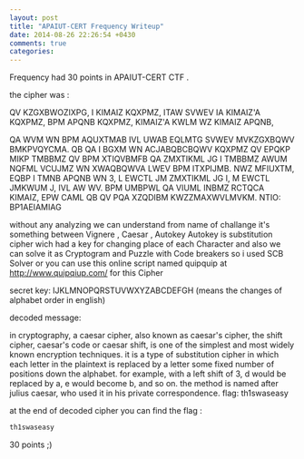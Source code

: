 ```yaml
---
layout: post
title: "APAIUT-CERT Frequency Writeup"
date: 2014-08-26 22:26:54 +0430
comments: true
categories: 
---
```

Frequency had 30 points in APAIUT-CERT CTF .

the cipher was : 

QV KZGXBWOZIXPG, I KIMAIZ KQXPMZ, ITAW SVWEV IA KIMAIZ'A KQXPMZ, BPM APQNB KQXPMZ, KIMAIZ'A KWLM WZ KIMAIZ APQNB, 

<!--more-->

QA WVM WN BPM AQUXTMAB IVL UWAB EQLMTG SVWEV MVKZGXBQWV BMKPVQYCMA. QB QA I BGXM WN ACJABQBCBQWV KQXPMZ QV EPQKP 
MIKP TMBBMZ QV BPM XTIQVBMFB QA ZMXTIKML JG I TMBBMZ AWUM NQFML VCUJMZ WN XWAQBQWVA LWEV BPM ITXPIJMB. NWZ MFIUXTM,
EQBP I TMNB APQNB WN 3, L EWCTL JM ZMXTIKML JG I, M EWCTL JMKWUM J, IVL AW WV. BPM UMBPWL QA VIUML INBMZ RCTQCA KIMAIZ,
EPW CAML QB QV PQA XZQDIBM KWZZMAXWVLMVKM. NTIO: BP1AEIAMIAG

without any analyzing we can understand from name of challange it's something between Vignere , Caesar , Autokey
Autokey is substitution cipher wich had a key for changing place of each Character and also we can solve it as Cryptogram and Puzzle with Code breakers 
so i used SCB Solver or you can use this online script named quipquip at http://www.quipqiup.com/ for this Cipher

secret key:
IJKLMNOPQRSTUVWXYZABCDEFGH (means the changes of alphabet order in english)

decoded message:

in cryptography, a caesar cipher, also known as caesar's cipher, the shift cipher, caesar's code or caesar shift,
is one of the simplest and most widely known encryption techniques. it is a type of substitution cipher in which 
each letter in the plaintext is replaced by a letter some fixed number of positions down the alphabet. for example, 
with a left shift of 3, d would be replaced by a, e would become b, and so on. the method is named after julius caesar,
who used it in his private correspondence. flag: th1swaseasy

at the end of decoded cipher you can find the flag :

```perl
th1swaseasy
```

30 points ;)



